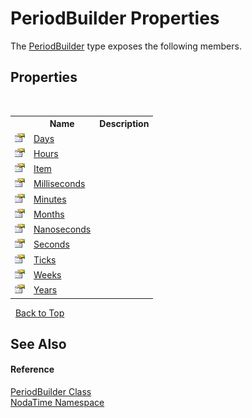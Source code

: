 # PeriodBuilder Properties
 

The <a href="T_NodaTime_PeriodBuilder">PeriodBuilder</a> type exposes the following members.


## Properties
&nbsp;<table><tr><th></th><th>Name</th><th>Description</th></tr><tr><td>![Public property](media/pubproperty.gif "Public property")</td><td><a href="P_NodaTime_PeriodBuilder_Days">Days</a></td><td /></tr><tr><td>![Public property](media/pubproperty.gif "Public property")</td><td><a href="P_NodaTime_PeriodBuilder_Hours">Hours</a></td><td /></tr><tr><td>![Public property](media/pubproperty.gif "Public property")</td><td><a href="P_NodaTime_PeriodBuilder_Item">Item</a></td><td /></tr><tr><td>![Public property](media/pubproperty.gif "Public property")</td><td><a href="P_NodaTime_PeriodBuilder_Milliseconds">Milliseconds</a></td><td /></tr><tr><td>![Public property](media/pubproperty.gif "Public property")</td><td><a href="P_NodaTime_PeriodBuilder_Minutes">Minutes</a></td><td /></tr><tr><td>![Public property](media/pubproperty.gif "Public property")</td><td><a href="P_NodaTime_PeriodBuilder_Months">Months</a></td><td /></tr><tr><td>![Public property](media/pubproperty.gif "Public property")</td><td><a href="P_NodaTime_PeriodBuilder_Nanoseconds">Nanoseconds</a></td><td /></tr><tr><td>![Public property](media/pubproperty.gif "Public property")</td><td><a href="P_NodaTime_PeriodBuilder_Seconds">Seconds</a></td><td /></tr><tr><td>![Public property](media/pubproperty.gif "Public property")</td><td><a href="P_NodaTime_PeriodBuilder_Ticks">Ticks</a></td><td /></tr><tr><td>![Public property](media/pubproperty.gif "Public property")</td><td><a href="P_NodaTime_PeriodBuilder_Weeks">Weeks</a></td><td /></tr><tr><td>![Public property](media/pubproperty.gif "Public property")</td><td><a href="P_NodaTime_PeriodBuilder_Years">Years</a></td><td /></tr></table>&nbsp;
<a href="#periodbuilder-properties">Back to Top</a>

## See Also


#### Reference
<a href="T_NodaTime_PeriodBuilder">PeriodBuilder Class</a><br /><a href="N_NodaTime">NodaTime Namespace</a><br />